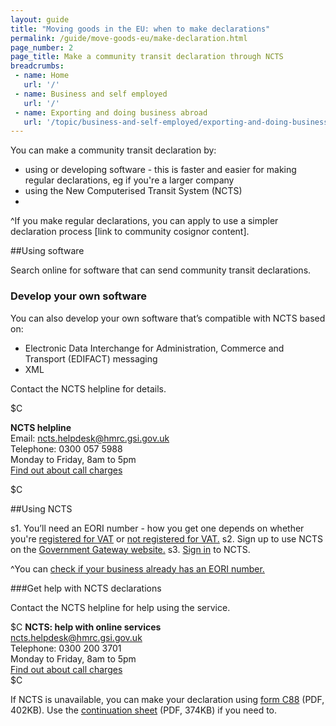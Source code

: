 ```yaml
---
layout: guide
title: "Moving goods in the EU: when to make declarations"
permalink: /guide/move-goods-eu/make-declaration.html
page_number: 2
page_title: Make a community transit declaration through NCTS
breadcrumbs:
 - name: Home
   url: '/'
 - name: Business and self employed
   url: '/'
 - name: Exporting and doing business abroad
   url: '/topic/business-and-self-employed/exporting-and-doing-business-abroad.html'   
---
```


You can make a community transit declaration by:

- using or developing software - this is faster and easier for making regular declarations, eg if you're a larger company
- using the New Computerised Transit System (NCTS)
- 
^If you make regular declarations, you can apply to use a simpler declaration process [link to community cosignor content].

##Using software

Search online for software that can send community transit declarations.

### Develop your own software

You can also develop your own software that’s compatible with NCTS based on:

- Electronic Data Interchange for Administration, Commerce and Transport (EDIFACT) messaging
- XML

Contact the NCTS helpline for details.

$C 

**NCTS helpline**    
Email: <ncts.helpdesk@hmrc.gsi.gov.uk>    
Telephone: 0300 057 5988   
Monday to Friday, 8am to 5pm     
[Find out about call charges](/call-charges)    

$C 

##Using NCTS

s1. You’ll need an EORI number - how you get one depends on whether you're [registered for VAT](https://online.hmrc.gov.uk/shortforms/form/EORIVAT) or [not registered for VAT.](https://online.hmrc.gov.uk/shortforms/form/EORINonVATExport)
s2. Sign up to use NCTS on the [Government Gateway website.](http://www.gateway.gov.uk/)
s3. [Sign in](https://online.hmrc.gov.uk/login) to NCTS.

^You can [check if your business already has an EORI number.](http://ec.europa.eu/taxation_customs/dds2/eos/eori_validation.jsp?Lang=en)


###Get help with NCTS declarations

Contact the NCTS helpline for help using the service.

$C 
**NCTS: help with online services**     
<ncts.helpdesk@hmrc.gsi.gov.uk>     
Telephone: 0300 200 3701   
Monday to Friday, 8am to 5pm     
[Find out about call charges](/call-charges)     
$C  


If NCTS is unavailable, you can make your declaration using [form C88](https://www.gov.uk/government/uploads/system/uploads/attachment_data/file/374245/c88_1-8_.pdf) (PDF, 402KB). Use the [continuation sheet](https://www.gov.uk/government/uploads/system/uploads/attachment_data/file/374246/c88_1-8_-cont.pdf) (PDF, 374KB) if you need to.
